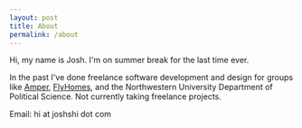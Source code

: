 ```yaml
---
layout: post
title: About
permalink: /about
---
```

Hi, my name is Josh. I'm on summer break for the last time ever.

In the past I've done freelance software development and design for groups like [Amper](https://www.amper.xyz), [FlyHomes](https://www.flyhomes.com), and the Northwestern University Department of Political Science. Not currently taking freelance projects.

Email: hi at joshshi dot com